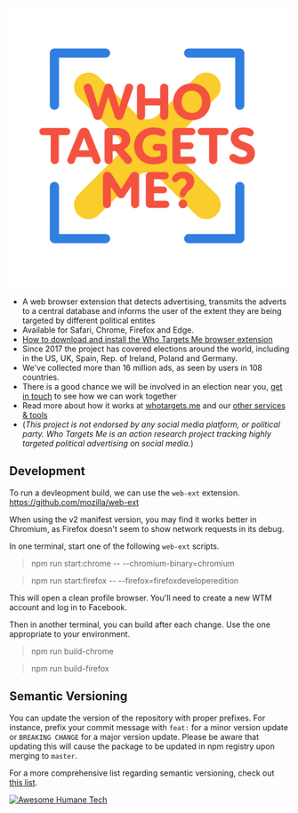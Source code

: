 [![Who Targets Me?](https://raw.githubusercontent.com/WhoTargetsMe/Who-Targets-Me/master/src/build/wtm_logo_2020.png)](https://whotargets.me)

- A web browser extension that detects advertising, transmits the adverts to a central database and informs the user of the extent they are being targeted by different political entites
- Available for Safari, Chrome, Firefox and Edge.
- [How to download and install the Who Targets Me browser extension](https://whotargets.me/en/install/installing-the-browser-extension/)
- Since 2017 the project has covered elections around the world, including in the US, UK, Spain, Rep. of Ireland, Poland and Germany.
- We've collected more than 16 million ads, as seen by users in 108 countries.
- There is a good chance we will be involved in an election near you, [get in touch](https://whotargets.me/get-in-touch/) to see how we can work together
- Read more about how it works at [whotargets.me](https://whotargets.me) and our [other services & tools](https://whotargets.me/en/projects)
- (_This project is not endorsed by any social media platform, or political party. Who Targets Me is an action research project tracking highly targeted political advertising on social media._)

## Development

To run a devleopment build, we can use the `web-ext` extension. https://github.com/mozilla/web-ext

When using the v2 manifest version, you may find it works better in Chromium, as Firefox doesn't seem to show network requests in its debug.

In one terminal, start one of the following `web-ext` scripts.

> npm run start:chrome -- --chromium-binary=chromium

> npm run start:firefox -- --firefox=firefoxdeveloperedition

This will open a clean profile browser. You'll need to create a new WTM account and log in to Facebook.

Then in another terminal, you can build after each change. Use the one appropriate to your environment.

> npm run build-chrome

> npm run build-firefox

## Semantic Versioning

You can update the version of the repository with proper prefixes. For instance, prefix your commit message with `feat:` for a minor version update or `BREAKING CHANGE` for a major version update. Please be aware that updating this will cause the package to be updated in npm registry upon merging to `master`.

For a more comprehensive list regarding semantic versioning, check out [this list](https://github.com/phips28/gh-action-bump-version/blob/master/action.yml). 

[![Awesome Humane Tech](https://raw.githubusercontent.com/humanetech-community/awesome-humane-tech/main/humane-tech-badge.svg?sanitize=true)](https://github.com/humanetech-community/awesome-humane-tech)
